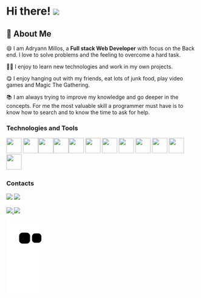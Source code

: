 # Hi there! <img src="https://media.giphy.com/media/hvRJCLFzcasrR4ia7z/giphy.gif" width="29px">

## 🚀 About Me

😄 I am Adryann Millos, a **Full stack Web Developer** with focus on the Back end. I love to solve problems and the feeling to overcome a hard task.

👨‍💻 I enjoy to learn new technologies and work in my own projects.

😋 I enjoy hanging out with my friends, eat lots of junk food, play video games and Magic The Gathering.

📚 I am always trying to improve my knowledge and go deeper in the concepts. For me the most valuable skill a programmer must have is to know how to search
and to know the time to ask for help.

### Technologies and Tools

<img src="https://cdn.jsdelivr.net/gh/devicons/devicon/icons/git/git-original.svg" width="40" height="40"/> <img src="https://cdn.jsdelivr.net/gh/devicons/devicon/icons/nodejs/nodejs-original-wordmark.svg"  width="40" height="40"/><img src="https://cdn.jsdelivr.net/gh/devicons/devicon/icons/react/react-original.svg" width="40" height="40"/><img src="https://cdn.jsdelivr.net/gh/devicons/devicon/icons/javascript/javascript-original.svg" width="40" height="40"/><img src="https://cdn.jsdelivr.net/gh/devicons/devicon/icons/vuejs/vuejs-original.svg" width="40" height="40"/> <img src="https://cdn.jsdelivr.net/gh/devicons/devicon/icons/php/php-original.svg" width="40" height="40"/> <img src="https://cdn.jsdelivr.net/gh/devicons/devicon/icons/laravel/laravel-plain.svg" width="40" height="40"/> <img src="https://cdn.jsdelivr.net/gh/devicons/devicon/icons/docker/docker-original.svg" width="40" height="40"/> <img src="https://cdn.jsdelivr.net/gh/devicons/devicon/icons/typescript/typescript-original.svg" width="40" height="40"/> <img src="https://cdn.jsdelivr.net/gh/devicons/devicon/icons/mysql/mysql-original-wordmark.svg" width="40" height="40"/> <img src="https://cdn.jsdelivr.net/gh/devicons/devicon/icons/postgresql/postgresql-original.svg" width="40" height="40"/> <img src="https://cdn.jsdelivr.net/gh/devicons/devicon/icons/mongodb/mongodb-original.svg" width="40" height="40"/>
          
### Contacts

<div>
<a href = "adryann312@gmail.com"><img src="https://img.shields.io/badge/Gmail-D14836?style=for-the-badge&logo=gmail&logoColor=white" target="_blank"></a>
<a href="https://www.linkedin.com/in/adryann-millos/" target="_blank"><img src="https://img.shields.io/badge/-LinkedIn-%230077B5?style=for-the-badge&logo=linkedin&logoColor=white" target="_blank"></a>   
</div>
 
 <br/>
 
<div>
<a href="https://github.com/AdryannMillos">
<img height="180em" src="https://github-readme-stats.vercel.app/api/top-langs/?username=AdryannMillos&layout=compact&langs_count=7&theme=dracula"/>
<img height="180em" src="https://github-readme-stats.vercel.app/api?username=AdryannMillos&show_icons=true&theme=dracula&include_all_commits=true&count_private=true"/>
</div>         
          
          
          
          
          
          

          
                    


![Snake animation](https://github.com/AdryannMillos/AdryannMillos/blob/output/github-contribution-grid-snake.svg)
